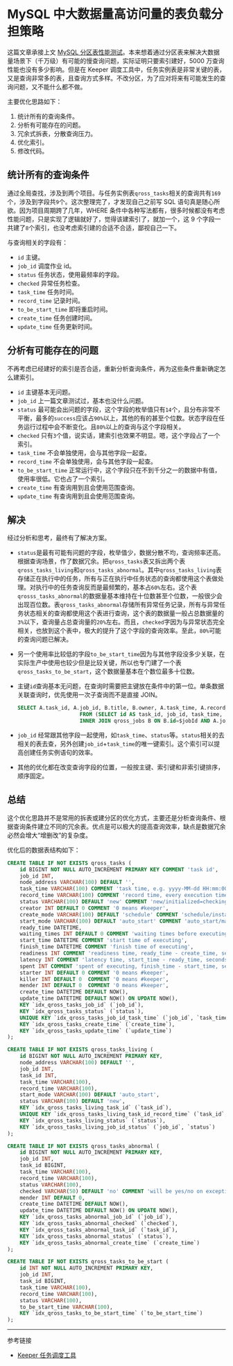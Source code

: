 # MySQL 中大数据量高访问量的表负载分担策略

这篇文章承接上文 [MySQL 分区表性能测试](/blog/20210717.md)。本来想着通过分区表来解决大数据量场景下（千万级）有可能的慢查询问题，实际证明只要索引建好，5000 万查询性能也没有多少影响。但是在 Keeper 调度工具中，任务实例表是非常关键的表，又是查询非常多的表，且查询方式多样。不改分区，为了应对将来有可能发生的查询问题，又不能什么都不做。

主要优化思路如下：

1. 统计所有的查询条件。
2. 分析有可能存在的问题。
3. 冗余式拆表，分散查询压力。
4. 优化索引。
5. 修改代码。


## 统计所有的查询条件

通过全局查找，涉及到两个项目。与任务实例表`qross_tasks`相关的查询共有`169`个，涉及到字段共`9`个。这次整理完了，才发现自己之前写 SQL 语句真是随心所欲。因为项目周期跨了几年，WHERE 条件中各种写法都有，很多时候都没有考虑性能问题，只是实现了逻辑就好了，觉得该建索引了，就加一个，这 9 个字段一共建了`8`个索引，也没考虑索引建的合适不合适，鄙视自己一下。

与查询相关的字段有：

* `id` 主键。
* `job_id` 调度作业 id。
* `status` 任务状态，使用最频率的字段。
* `checked` 异常任务检查。
* `task_time` 任务时间。
* `record_time` 记录时间。
* `to_be_start_time` 即将重启时间。
* `create_time` 任务创建时间。
* `update_time` 任务更新时间。

## 分析有可能存在的问题

不再考虑已经建好的索引是否合适，重新分析查询条件，再为这些条件重新确定怎么建索引。

* `id` 主键基本无问题。
* `job_id` 上一篇文章测试过，基本也没什么问题。
* `status` 最可能会出问题的字段，这个字段的枚举值只有`14`个，且分布非常不平衡，最多的`success`应该占`90%`以上，其他的有的甚至个位数。状态字段在任务运行过程中会不断变化。且`80%`以上的查询与这个字段相关。
* `checked` 只有`3`个值，说实话，建索引也效果不明显。嗯，这个字段占了一个索引。
* `task_time` 不会单独使用，会与其他字段一起查。
* `record_time` 不会单独使用，会与其他字段一起查。
* `to_be_start_time` 正常运行中，这个字段只在不到千分之一的数据中有值，使用率很低。它也占了一个索引。
* `create_time` 有查询用到且会使用范围查询。
* `update_time` 有查询用到且会使用范围查询。

## 解决

经过分析和思考，最终有了解决方案。

* `status`是最有可能有问题的字段，枚举值少，数据分散不均，查询频率还高。根据查询场景，作了数据冗余。把`qross_tasks`表又拆出两个表`qross_tasks_living`和`qross_tasks_abnormal`。其中`qross_tasks_living`表存储正在执行中的任务，所有与正在执行中任务状态的查询都使用这个表做处理。对执行中的任务查询反而是最频繁的，基本占`60%`左右。这个表`qrosss_tasks_abnormal`的数据量基本维持在十位数甚至个位数，一般很少会出现百位数。表`qross_tasks_abnormal`存储所有异常任务记录，所有与异常任务状态相关的查询都使用这个表进行查询，这个表的数据量一般占总数据量的`3%`以下，查询量占总查询量的`20%`左右。而且，`checked`字因为与异常状态完全相关，也放到这个表中，极大的提升了这个字段的查询效率。至此，`80%`可能的查询问题已解决。

* 另一个使用率比较低的字段`to_be_start_time`因为与其他字段没多少关联，在实际生产中使用也较少但是比较关键，所以也专门建了一个表`qross_tasks_to_be_start`，这个数据量基本在个数位最多十位数。
* 主键`id`查询基本无问题，在查询时需要把主键放在条件中的第一位。单条数据关联查询时，优先使用一次子查询而不是直接 JOIN。
    ```sql
    SELECT A.task_id, A.job_id, B.title, B.owner, A.task_time, A.record_time, A.start_mode
                        FROM (SELECT id AS task_id, job_id, task_time, record_time, start_mode FROM qross_tasks WHERE id=$taskId) A
                        INNER JOIN qross_jobs B ON B.id=$jobId AND A.job_id=B.id
    ```
* `job_id` 经常跟其他字段一起使用，如`task_time`、`status`等。`status`相关的去相关的表去查，另外创建`job_id`+`task_time`的唯一键索引。这个索引可以提高创建任务实例语句的效率。
* 其他的优化都在改变查询字段的位置，一般按主键、索引键和非索引键排序，顺序固定。

## 总结

这个优化思路并不是常用的拆表或建分区的优化方式，主要还是分析查询条件、根据查询条件建立不同的冗余表。优点是可以极大的提高查询效率，缺点是数据冗余必然会增大“增删改”的复杂度。

优化后的数据表结构如下：

```sql
CREATE TABLE IF NOT EXISTS qross_tasks (
    id BIGINT NOT NULL AUTO_INCREMENT PRIMARY KEY COMMENT 'task id',
    job_id INT,
    node_address VARCHAR(100) DEFAULT '',
    task_time VARCHAR(100) COMMENT 'task time, e.g. yyyy-MM-dd HH:mm:00',
    record_time VARCHAR(100) COMMENT 'record time, every execution time, yyyy-MM-dd HH-mm-ss',
    status VARCHAR(100) DEFAULT 'new' COMMENT 'new/initialized=checking/no_commands/checking_limit/ready/executing/finished/incorrect/failed/timeout/success/interrupted',
    creator INT DEFAULT 0 COMMENT '0 means #keeper',
    create_mode VARCHAR(100) DEFAULT 'schedule' COMMENT 'schedule/instant/complement/interval/trigger',
    start_mode VARCHAR(100) DEFAULT 'auto_start' COMMENT 'auto_start/manual_start/auto_restart/manual_restart',
    ready_time DATETIME,
    waiting_times INT DEFAULT 0 COMMENT 'waiting times before executing',
    start_time DATETIME COMMENT 'start time of executing',
    finish_time DATETIME COMMENT 'finish time of executing',
    readiness INT COMMENT 'readiness time, ready_time - create_time, seconds',
    latency INT COMMENT 'latency time, start_time - ready_time, seconds',
    spent INT COMMENT 'spent of executing, finish_time - start_time, seconds',
    starter INT DEFAULT 0 COMMENT '0 means #keeper',
    killer INT DEFAULT 0  COMMENT '0 means #keeper',
    mender INT DEFAULT 0  COMMENT '0 means #keeper',
    create_time DATETIME DEFAULT NOW(),
    update_time DATETIME DEFAULT NOW() ON UPDATE NOW(),
    KEY `idx_qross_tasks_job_id` (`job_id`),    
    KEY `idx_qross_tasks_status` (`status`),
    UNIQUE KEY `idx_qross_tasks_job_id_task_time` (`job_id`, `task_time`),
    KEY `idx_qross_tasks_create_time` (`create_time`),
    KEY `idx_qross_tasks_update_time` (`update_time`)
);

CREATE TABLE IF NOT EXISTS qross_tasks_living (
    id BIGINT NOT NULL AUTO_INCREMENT PRIMARY KEY,
    node_address VARCHAR(100) DEFAULT '',
    job_id INT,
    task_id INT,
    task_time VARCHAR(100),
    record_time VARCHAR(100),
    start_mode VARCHAR(100) DEFAULT 'auto_start',
    status VARCHAR(100) DEFAULT 'new',
    KEY `idx_qross_tasks_living_task_id` (`task_id`),
    UNIQUE KEY `idx_qross_tasks_living_task_id_record_time` (`task_id`, `record_time`),
    KEY `idx_qross_tasks_living_status` (`status`),
    KEY `idx_qross_tasks_living_job_id_status` (`job_id`, `status`)
);

CREATE TABLE IF NOT EXISTS qross_tasks_abnormal (
    id BIGINT NOT NULL AUTO_INCREMENT PRIMARY KEY,
    job_id INT,
    task_id BIGINT,
    task_time VARCHAR(100),
    record_time VARCHAR(100),
    status VARCHAR(100),
    checked VARCHAR(50) DEFAULT 'no' COMMENT 'will be yes/no on exception',
    mender INT DEFAULT 0,
    create_time DATETIME DEFAULT NOW(),
    update_time DATETIME DEFAULT NOW() ON UPDATE NOW(),
    KEY `idx_qross_tasks_abnormal_job_id` (`job_id`),
    KEY `idx_qross_tasks_abnormal_checked` (`checked`),
    KEY `idx_qross_tasks_abnormal_task_id` (`task_id`),
    KEY `idx_qross_tasks_abnormal_status` (`status`),
    KEY `idx_qross_tasks_abnormal_create_time` (`create_time`)
);

CREATE TABLE IF NOT EXISTS qross_tasks_to_be_start (
    id INT NOT NULL AUTO_INCREMENT PRIMARY KEY,
    job_id INT,
    task_id BIGINT,
    task_time VARCHAR(100),
    record_time VARCHAR(100),
    status VARCHAR(100),
    to_be_start_time VARCHAR(100),
    KEY `idx_qross_tasks_to_be_start_time` (`to_be_start_time`)
);
```

---
参考链接

* [Keeper 任务调度工具](/keeper/overview.md)